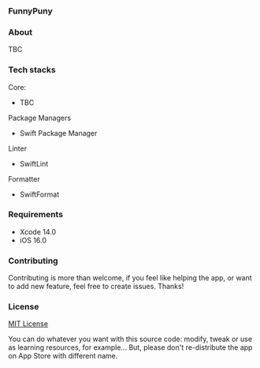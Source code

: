 ### FunnyPuny

### About

TBC

### Tech stacks

Core:

-   TBC 

Package Managers

-   Swift Package Manager

Linter

-   SwiftLint

Formatter

-   SwiftFormat


### Requirements

-   Xcode 14.0
-   iOS 16.0

### Contributing

Contributing is more than welcome, if you feel like helping the app, or want to add new feature, feel free to create issues. Thanks!


### License

[MIT License](https://github.com/FunnyPuny/iOS-App/blob/main/LICENSE)

You can do whatever you want with this source code: modify, tweak or use as learning resources, for example... 
But, please don't re-distribute the app on App Store with different name.
